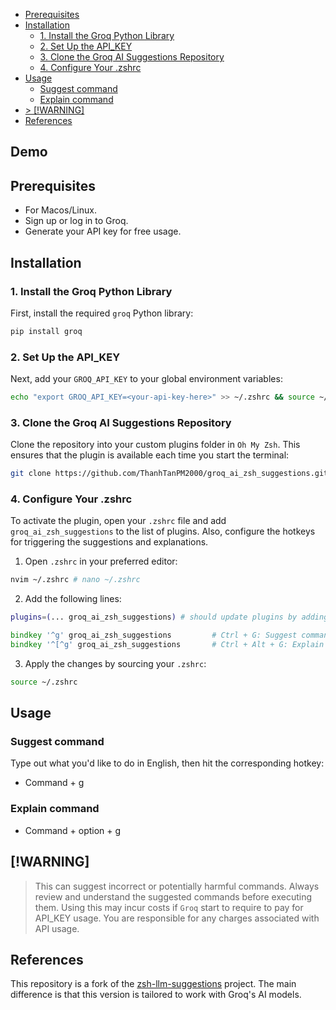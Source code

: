 <!--toc:start-->
- [Prerequisites](#prerequisites)
- [Installation](#installation)
  - [1. Install the Groq Python Library](#1-install-the-groq-python-library)
  - [2. Set Up the API_KEY](#2-set-up-the-apikey)
  - [3. Clone the Groq AI Suggestions Repository](#3-clone-the-groq-ai-suggestions-repository)
  - [4. Configure Your .zshrc](#4-configure-your-zshrc)
- [Usage](#usage)
  - [Suggest command](#suggest-command)
  - [Explain command](#explain-command)
- [> [!WARNING]](#warning)
- [References](#references)
<!--toc:end-->

## Demo



## Prerequisites

- For Macos/Linux.
- Sign up or log in to Groq.
- Generate your API key for free usage.

## Installation

### 1. Install the Groq Python Library

First, install the required `groq` Python library:

```zsh
pip install groq
```

### 2. Set Up the API_KEY

Next, add your `GROQ_API_KEY` to your global environment variables:

```zsh
echo "export GROQ_API_KEY=<your-api-key-here>" >> ~/.zshrc && source ~/.zshrc
```

### 3. Clone the Groq AI Suggestions Repository

Clone the repository into your custom plugins folder in `Oh My Zsh`. This ensures that the plugin is available each time you start the terminal:

```zsh
git clone https://github.com/ThanhTanPM2000/groq_ai_zsh_suggestions.git ~/.oh-my-zsh/custom/plugins/groq_ai_zsh_suggestions
```

### 4. Configure Your .zshrc

To activate the plugin, open your `.zshrc` file and add `groq_ai_zsh_suggestions` to the list of plugins. Also, configure the hotkeys for triggering the suggestions and explanations.

1. Open `.zshrc` in your preferred editor:

```bash
nvim ~/.zshrc # nano ~/.zshrc
```

2. Add the following lines:

```zsh
plugins=(... groq_ai_zsh_suggestions) # should update plugins by adding groq_ai_zsh_suggestions at the end of line

bindkey '^g' groq_ai_zsh_suggestions         # Ctrl + G: Suggest command
bindkey '^[^g' groq_ai_zsh_suggestions       # Ctrl + Alt + G: Explain command
```

3. Apply the changes by sourcing your `.zshrc`:

```zsh
source ~/.zshrc
```

## Usage

### Suggest command
Type out what you'd like to do in English, then hit the corresponding hotkey:
- Command + g

### Explain command
- Command + option + g

## [!WARNING]

> This can suggest incorrect or potentially harmful commands. Always review and understand the suggested commands before executing them.
> Using this may incur costs if `Groq` start to require to pay for API_KEY usage. You are responsible for any charges associated with API usage.

## References

This repository is a fork of the [zsh-llm-suggestions](https://github.com/stefanheule/zsh-llm-suggestions) project. The main difference is that this version is tailored to work with Groq's AI models.

